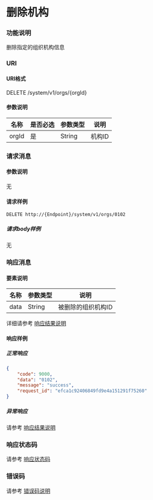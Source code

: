 # 删除机构

### 功能说明
删除指定的组织机构信息

### URI
#### URI格式  
DELETE /system/v1/orgs/{orgId}  
#### 参数说明  
| 名称 | 是否必选 | 参数类型 | 说明 |
| --- | --- | --- | --- |
| orgId | 是 | String | 机构ID |

### 请求消息
#### 参数说明  
无

#### 请求样例  
```
DELETE http://{Endpoint}/system/v1/orgs/0102
```
##### 请求body样例
无

### 响应消息
#### 要素说明
| 名称 | 参数类型 | 说明 |
| --- | --- | --- |
| data | String | 被删除的组织机构ID |

详细请参考 [响应结果说明](../../../common/response/result.md#要素说明)  

#### 响应样例
##### 正常响应
```json
{
	"code": 9000,
	"data": "0102",
	"message": "success",
	"request_id": "efca1c92406849fd9e4a151291f75260"
}
```
##### 异常响应
请参考 [响应结果说明](../../../common/response/result.md#异常响应样例)

### 响应状态码
请参考 [响应状态码](../../../common/response/status.md)

### 错误码
请参考 [错误码说明](../../../common/errorCode/README.md)
